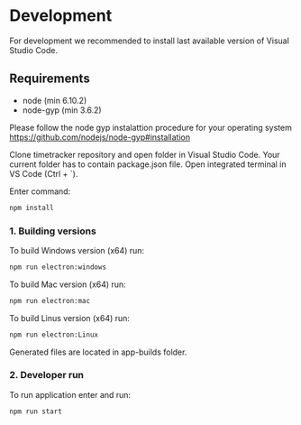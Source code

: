 # Development

For development we recommended to install last available version of Visual Studio Code.

## Requirements

* node (min 6.10.2)
* node-gyp (min 3.6.2)

Please follow the node gyp instalattion procedure for your operating system https://github.com/nodejs/node-gyp#installation

Clone timetracker repository and open folder in Visual Studio Code. Your current folder has to contain package.json file. Open integrated terminal in VS Code (Ctrl + `).

Enter command:  
 ```sh
npm install
```
### 1. Building versions
To build Windows version (x64) run:
```sh
npm run electron:windows
```
To build Mac version (x64) run:
```sh
npm run electron:mac
```
To build Linus version (x64) run:
```sh
npm run electron:Linux
```
Generated files are located in app-builds folder.
### 2. Developer run

To run application enter and run:
```sh
npm run start
```
